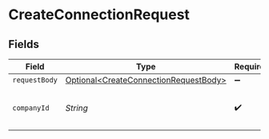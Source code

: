 # CreateConnectionRequest


## Fields

| Field                                                                                            | Type                                                                                             | Required                                                                                         | Description                                                                                      | Example                                                                                          |
| ------------------------------------------------------------------------------------------------ | ------------------------------------------------------------------------------------------------ | ------------------------------------------------------------------------------------------------ | ------------------------------------------------------------------------------------------------ | ------------------------------------------------------------------------------------------------ |
| `requestBody`                                                                                    | [Optional\<CreateConnectionRequestBody>](../../models/operations/CreateConnectionRequestBody.md) | :heavy_minus_sign:                                                                               | N/A                                                                                              |                                                                                                  |
| `companyId`                                                                                      | *String*                                                                                         | :heavy_check_mark:                                                                               | Unique identifier for a company.                                                                 | 8a210b68-6988-11ed-a1eb-0242ac120002                                                             |
